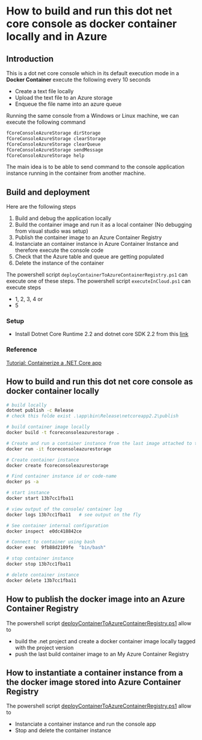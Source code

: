 ﻿# How to build and run this dot net core console as docker container locally and in Azure

## Introduction
This is a dot net core console which in its default execution mode in a 
**Docker Container** execute the following every 10 seconds
- Create a text file locally
- Upload the text file to an Azure storage
- Enqueue the file name into an azure queue

Running the same console from a Windows or Linux machine, we can execute the following command

```bash
fCoreConsoleAzureStorage dirStorage
fCoreConsoleAzureStorage clearStorage
fCoreConsoleAzureStorage clearQueue
fCoreConsoleAzureStorage sendMessage
fCoreConsoleAzureStorage help
```

The main idea is to be able to send command to the console application instance running in the container from another machine.

## Build and deployment

Here are the following steps 

1. Build and debug the application locally
1. Build the container image and run it as a local container (No debugging from visual studio was setup)
1. Publish the container image to an Azure Container Registry
1. Instanciate an container instance in Azure Container Instance and therefore execute the console code
1. Check that the Azure table and queue are getting populated
1. Delete the instance of the container 

The powershell script `deployContainerToAzureContainerRegistry.ps1` can execute one of these steps.
The powershell script `executeInCloud.ps1` can execute steps
- 1, 2, 3, 4 or
- 5

### Setup

- Install Dotnet Core Runtime 2.2 and dotnet core SDK 2.2 from this [link](https://dotnet.microsoft.com/download)

### Reference

[Tutorial: Containerize a .NET Core app](https://docs.microsoft.com/en-us/dotnet/core/docker/build-container)

## How to build and run this dot net core console as docker container locally 

```bash
# build locally
dotnet publish -c Release
# check this folde exist .\app\bin\Release\netcoreapp2.2\publish

# build container image locally
docker build -t fcoreconsoleazurestorage .

# Create and run a container instance from the last image attached to the current console
docker run -it fcoreconsoleazurestorage

# Create container instance
docker create fcoreconsoleazurestorage

# Find container instance id or code-name
docker ps -a

# start instance
docker start 13b7cc1fba11   

# view output of the console/ container log
docker logs 13b7cc1fba11   # see output on the fly

# See container internal configuration
docker inspect  e0dc418842ce

# Connect to container using bash
docker exec  9fb88d2109fe  "bin/bash"

# stop container instance
docker stop 13b7cc1fba11   

# delete container instance
docker delete 13b7cc1fba11   
```

## How to publish the docker image into an Azure Container Registry
The powershell script [deployContainerToAzureContainerRegistry.ps1](./deployContainerToAzureContainerRegistry.ps1) allow
to 
- build the .net project and create a docker container image locally tagged with the project version
- push the last build container image to an My Azure Container Registry

## How to instantiate a container instance from a the docker image stored into Azure Container Registry
The powershell script [deployContainerToAzureContainerRegistry.ps1](./deployContainerToAzureContainerRegistry.ps1) allow
to 
- Instanciate a container instance and run the console app
- Stop and delete the container instance
